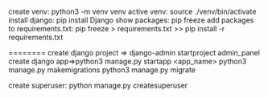 create venv: python3 -m venv venv
active venv: source ./venv/bin/activate
install django: pip install Django
show packages: pip freeze
add packages to requirements.txt: pip freeze > requirements.txt >> pip install -r requirements.txt

========
create django project => django-admin startproject admin_panel
create django app=>python3 manage.py startapp <app_name>
python3 manage.py makemigrations
python3 manage.py migrate

create superuser:
python manage.py createsuperuser
